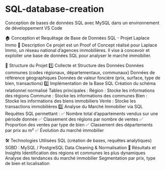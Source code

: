 # SQL-database-creation
Conception de bases de données SQL avec MySQL dans un environnement de développement VS Code

🏠 Conception et Requêtage de Base de Données SQL - Projet Laplace Immo
📌 Description
Ce projet est un Proof of Concept réalisé pour Laplace Immo, un réseau national d’agences immobilières. Il vise à concevoir et exploiter une base de données SQL pour analyser le marché immobilier.

📂 Structure du Projet
1️⃣ Collecte et Structure des Données
Données communes (codes régionaux, départementaux, communaux)
Données de référence géographiques
Données de valeur foncière (prix, surface, type de bien, transactions)
2️⃣ Implémentation de la Base SQL
Création du schéma relationnel normalisé
Tables principales :
Région : Stocke les informations des régions
Commune : Stocke les informations des communes
Bien : Stocke les informations des biens immobiliers
Vente : Stocke les transactions immobilières
3️⃣ Analyse du Marché Immobilier via SQL
Requêtes SQL permettant :
✅ Nombre total d’appartements vendus sur une période donnée
✅ Classement des régions par nombre de ventes
✅ Proportion des ventes par type de bien
✅ Classement des départements par prix au m²
✅ Évolution du marché immobilier

🛠️ Technologies Utilisées
SQL (création de bases, requêtes analytiques)
SGBD : MySQL / PostgreSQL
Data Cleaning & Normalisation
🚀 Résultats et Insights
Identification des régions et communes les plus dynamiques
Analyse des tendances du marché immobilier
Segmentation par prix, type de bien et localisation
